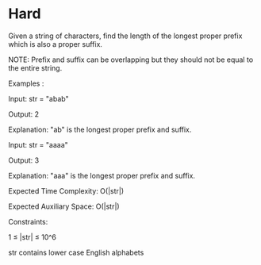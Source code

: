 # Hard

Given a string of characters, find the length of the longest proper prefix which is also a proper suffix.

NOTE: Prefix and suffix can be overlapping but they should not be equal to the entire string.

Examples :

Input: str = "abab"

Output: 2

Explanation: "ab" is the longest proper prefix and suffix. 

Input: str = "aaaa"

Output: 3

Explanation: "aaa" is the longest proper prefix and suffix. 


Expected Time Complexity: O(|str|)

Expected Auxiliary Space: O(|str|)

Constraints:

1 ≤ |str| ≤ 10^6

str contains lower case English alphabets
